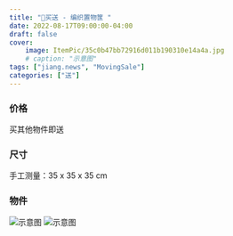 ```yaml
---
title: "💝买送 - 编织置物筺 "
date: 2022-08-17T09:00:00-04:00
draft: false
cover:
    image: ItemPic/35c0b47bb72916d011b190310e14a4a.jpg
    # caption: "示意图"
tags: ["jiang.news", "MovingSale"]
categories: ["送"]
---
```


### 价格
买其他物件即送

### 尺寸
手工测量：35 x 35 x 35 cm

### 物件
![示意图](../../ItemPic/bad3de7c60e9bbd13d522543776d5d2.jpg)
![示意图](../../ItemPic/508e66edb97d01e8d4e78fd3375a64f.jpg)


